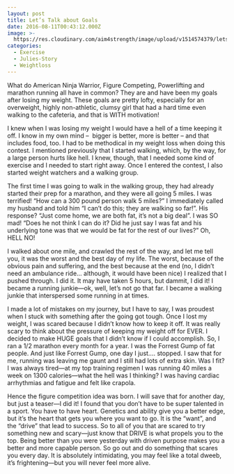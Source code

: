 ```yaml
---
layout: post
title: Let’s Talk about Goals
date: 2016-08-11T00:43:12.000Z
image: >-
  https://res.cloudinary.com/aim4strength/image/upload/v1514574379/lets-talk-about-goals.jpg
categories:
  - Exercise
  - Julies-Story
  - Weightloss
---
```

What do American Ninja Warrior, Figure Competing, Powerlifting and marathon running all have in common? They are and have been my goals after losing my weight. These goals are pretty lofty, especially for an overweight, highly non-athletic, clumsy girl that had a hard time even walking to the cafeteria, and that is WITH motivation!

I knew when I was losing my weight I would have a hell of a time keeping it off. I know in my own mind –  bigger is better, more is better – and that includes food, too. I had to be methodical in my weight loss when doing this contest. I mentioned previously that I started walking, which, by the way, for a large person hurts like hell. I knew, though, that I needed some kind of exercise and I needed to start right away. Once I entered the contest, I also started weight watchers and a walking group.

The first time I was going to walk in the walking group, they had already started their prep for a marathon, and they were all going 5 miles. I was terrified! “How can a 300 pound person walk 5 miles?” I immediately called my husband and told him “I can’t do this; they are walking so far!”. His response? “Just come home, we are both fat, it’s not a big deal”. I was SO mad! “Does he not think I can do it? Did he just say I was fat and his underlying tone was that we would be fat for the rest of our lives?” Oh, HELL NO!

I walked about one mile, and crawled the rest of the way, and let me tell you, it was the worst and the best day of my life. The worst, because of the obvious pain and suffering, and the best because at the end (no, I didn’t need an ambulance ride… although, it would have been nice) I realized that I pushed through. I did it. It may have taken 5 hours, but dammit, I did it! I became a running junkie—ok, well, let’s not go that far. I became a walking junkie that interspersed some running in at times.

I made a lot of mistakes on my journey, but I have to say, I was proudest when I stuck with something after the going got tough. Once I lost my weight, I was scared because I didn’t know how to keep it off. It was really scary to think about the pressure of keeping my weight off for EVER. I decided to make HUGE goals that I didn’t know if I could accomplish. So, I ran a 1/2 marathon every month for a year. I was the Forrest Gump of fat people. And just like Forrest Gump, one day I just…. stopped. I saw that for me, running was leaving me gaunt and I still had lots of extra skin. Was I fit? I was always tired—at my top training regimen I was running 40 miles a week on 1300 calories—what the hell was I thinking? I was having cardiac arrhythmias and fatigue and felt like crapola.

Hence the figure competition idea was born. I will save that for another day, but just a teaser—I did it! I found that you don’t have to be super talented in a sport. You have to have heart. Genetics and ability give you a better edge, but it’s the heart that gets you where you want to go. It is the “want”, and the “drive” that lead to success. So to all of you that are scared to try something new and scary—just know that DRIVE is what propels you to the top. Being better than you were yesterday with driven purpose makes you a better and more capable person. So go out and do something that scares you every day. It is absolutely intimidating, you may feel like a total dweeb, it’s frightening—but you will never feel more alive.
